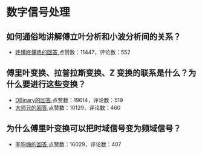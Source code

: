 # 数字信号处理
## 如何通俗地讲解傅立叶分析和小波分析间的关系？
- [咚懂咚懂咚的回答](https://www.zhihu.com/question/22864189/answer/40772083),点赞数：11447，评论数：552
## 傅里叶变换、拉普拉斯变换、Z 变换的联系是什么？为什么要进行这些变换？
- [DBinary的回答](https://www.zhihu.com/question/22085329/answer/774074211),点赞数：19614，评论数：519
- [大师兄的回答](https://www.zhihu.com/question/22085329/answer/1396150509),点赞数：10129，评论数：460
## 为什么傅里叶变换可以把时域信号变为频域信号？
- [李狗嗨的回答](https://www.zhihu.com/question/279808864/answer/552617806),点赞数：16029，评论数：407
